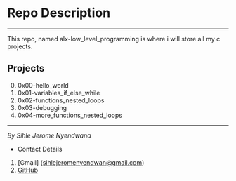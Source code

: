 # **Repo Description**
---
This repo, named alx-low_level_programming is where i will store all my c projects.

## **Projects**

0. 0x00-hello_world
1. 0x01-variables_if_else_while
2. 0x02-functions_nested_loops
3. 0x03-debugging
4. 0x04-more_functions_nested_loops
---
*By Sihle Jerome Nyendwana*
- Contact Details
1. [Gmail] (sihlejeromenyendwan@gmail.com)
2. [GitHub](https://github.com/SihleNYE)
